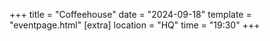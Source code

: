 +++
title = "Coffeehouse"
date = "2024-09-18"
template = "eventpage.html"
[extra]
location = "HQ"
time = "19:30"
+++

